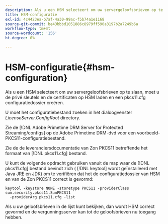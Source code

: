 ```yaml
---
description: Als u een HSM selecteert om uw servergeloofsbrieven op te slaan, moet u de privé sleutels en de certificaten op HSM laden en een pkcs11.cfg configuratiedossier creëren.
title: HSM-configuratie
exl-id: 4c4423ea-b7af-4a30-99ac-f5b74a1e1168
source-git-commit: be43bbbd1051886c8979ff590a3197b2a7249b6a
workflow-type: tm+mt
source-wordcount: '156'
ht-degree: 0%

---
```


# HSM-configuratie{#hsm-configuration}

Als u een HSM selecteert om uw servergeloofsbrieven op te slaan, moet u de privé sleutels en de certificaten op HSM laden en een pkcs11.cfg configuratiedossier creëren.

U moet het configuratiebestand zoeken in het dialoogvenster *LicenseServer.ConfigRoot* directory.

Zie de [!DNL Adobe Primetime DRM Server for Protected Streaming/configs] op de Adobe Primetime DRM-dvd voor een voorbeeld-PKCS11-configuratiebestand.

Zie de de leveranciersdocumentatie van Zon PKCS11 betreffende het formaat van [!DNL pkcs11.cfg] bestand.

U kunt de volgende opdracht gebruiken vanuit de map waar de [!DNL pkcs11.cfg] bestand bevindt zich ( [!DNL keytool] wordt geïnstalleerd met Java JRE en JDK) om te verifiëren dat het de configuratiedossier van HSM en van de Zon PKCS11 correct is gevormd:

```
keytool -keystore NONE -storetype PKCS11 -providerClass sun.security.pkcs11.SunPKCS11 
  -providerArg pkcs11.cfg -list
```

Als u uw geloofsbrieven in de lijst kunt bekijken, dan wordt HSM correct gevormd en de vergunningsserver kan tot de geloofsbrieven nu toegang hebben.
